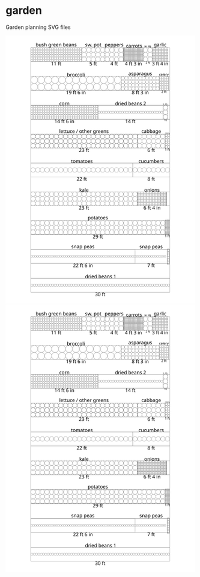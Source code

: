 # garden
Garden planning SVG files


![Alt text](./garden_layout_printout2.svg)
<img src="./garden_layout_printout2.svg">
